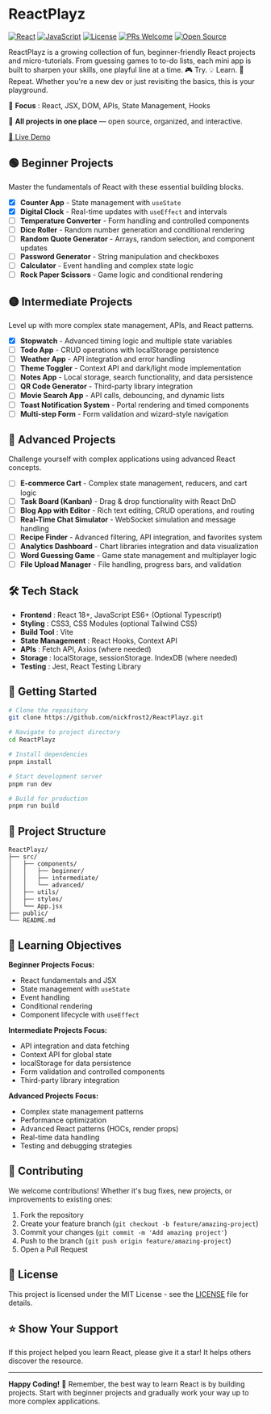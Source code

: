 # ReactPlayz

[![React](https://img.shields.io/badge/React-18.x-blue.svg)](https://reactjs.org/)
[![JavaScript](https://img.shields.io/badge/JavaScript-ES6+-yellow.svg)](https://developer.mozilla.org/en-US/docs/Web/JavaScript)
[![License](https://img.shields.io/badge/License-MIT-green.svg)](https://claude.ai/chat/LICENSE)
[![PRs Welcome](https://img.shields.io/badge/PRs-welcome-brightgreen.svg)](https://claude.ai/chat/CONTRIBUTING.md)
[![Open Source](https://img.shields.io/badge/Open%20Source-%E2%9D%A4%EF%B8%8F-red.svg)](https://github.com/nickfrost2/ReactPlayz)

ReactPlayz is a growing collection of fun, beginner-friendly React projects and micro-tutorials. From guessing games to to-do lists, each mini app is built to sharpen your skills, one playful line at a time. 🎮 Try. 💡 Learn. 🔁 Repeat. Whether you're a new dev or just revisiting the basics, this is your playground.

🧠  **Focus** : React, JSX, DOM, APIs, State Management, Hooks

💾 **All projects in one place** — open source, organized, and interactive.

[🚀 Live Demo](https://nickfrost2.github.io/ReactPlayz/ "ReactPlayz")

## 🟢 Beginner Projects

Master the fundamentals of React with these essential building blocks.

* [X] **Counter App** - State management with `useState`
* [X] **Digital Clock** - Real-time updates with `useEffect` and intervals
* [ ] **Temperature Converter** - Form handling and controlled components
* [ ] **Dice Roller** - Random number generation and conditional rendering
* [ ] **Random Quote Generator** - Arrays, random selection, and component updates
* [ ] **Password Generator** - String manipulation and checkboxes
* [ ] **Calculator** - Event handling and complex state logic
* [ ] **Rock Paper Scissors** - Game logic and conditional rendering

## 🟡 Intermediate Projects

Level up with more complex state management, APIs, and React patterns.

* [X] **Stopwatch** - Advanced timing logic and multiple state variables
* [ ] **Todo App** - CRUD operations with localStorage persistence
* [ ] **Weather App** - API integration and error handling
* [ ] **Theme Toggler** - Context API and dark/light mode implementation
* [ ] **Notes App** - Local storage, search functionality, and data persistence
* [ ] **QR Code Generator** - Third-party library integration
* [ ] **Movie Search App** - API calls, debouncing, and dynamic lists
* [ ] **Toast Notification System** - Portal rendering and timed components
* [ ] **Multi-step Form** - Form validation and wizard-style navigation

## 🔴 Advanced Projects

Challenge yourself with complex applications using advanced React concepts.

* [ ] **E-commerce Cart** - Complex state management, reducers, and cart logic
* [ ] **Task Board (Kanban)** - Drag & drop functionality with React DnD
* [ ] **Blog App with Editor** - Rich text editing, CRUD operations, and routing
* [ ] **Real-Time Chat Simulator** - WebSocket simulation and message handling
* [ ] **Recipe Finder** - Advanced filtering, API integration, and favorites system
* [ ] **Analytics Dashboard** - Chart libraries integration and data visualization
* [ ] **Word Guessing Game** - Game state management and multiplayer logic
* [ ] **File Upload Manager** - File handling, progress bars, and validation

## 🛠️ Tech Stack

* **Frontend** : React 18+, JavaScript ES6+ (Optional Typescript)
* **Styling** : CSS3, CSS Modules (optional Tailwind CSS)
* **Build Tool** : Vite
* **State Management** : React Hooks, Context API
* **APIs** : Fetch API, Axios (where needed)
* **Storage** : localStorage, sessionStorage. IndexDB (where needed)
* **Testing** : Jest, React Testing Library

## 🚀 Getting Started

```bash
# Clone the repository
git clone https://github.com/nickfrost2/ReactPlayz.git

# Navigate to project directory
cd ReactPlayz

# Install dependencies
pnpm install

# Start development server
pnpm run dev

# Build for production
pnpm run build
```

## 📁 Project Structure

```
ReactPlayz/
├── src/
│   ├── components/
│   │   ├── beginner/
│   │   ├── intermediate/
│   │   └── advanced/
│   ├── utils/
│   ├── styles/
│   └── App.jsx
├── public/
└── README.md
```

## 🎯 Learning Objectives

**Beginner Projects Focus:**

* React fundamentals and JSX
* State management with `useState`
* Event handling
* Conditional rendering
* Component lifecycle with `useEffect`

**Intermediate Projects Focus:**

* API integration and data fetching
* Context API for global state
* localStorage for data persistence
* Form validation and controlled components
* Third-party library integration

**Advanced Projects Focus:**

* Complex state management patterns
* Performance optimization
* Advanced React patterns (HOCs, render props)
* Real-time data handling
* Testing and debugging strategies

## 🤝 Contributing

We welcome contributions! Whether it's bug fixes, new projects, or improvements to existing ones:

1. Fork the repository
2. Create your feature branch (`git checkout -b feature/amazing-project`)
3. Commit your changes (`git commit -m 'Add amazing project'`)
4. Push to the branch (`git push origin feature/amazing-project`)
5. Open a Pull Request

## 📝 License

This project is licensed under the MIT License - see the [LICENSE](./LICENSE.md "License") file for details.

## ⭐ Show Your Support

If this project helped you learn React, please give it a star! It helps others discover the resource.

---

**Happy Coding!** 🚀 Remember, the best way to learn React is by building projects. Start with beginner projects and gradually work your way up to more complex applications.
